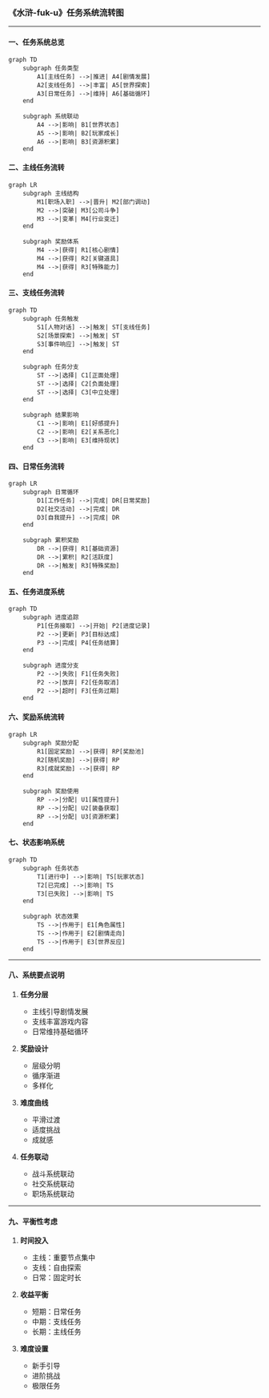 ### 《水浒-fuk-u》任务系统流转图

---

#### 一、任务系统总览

```mermaid
graph TD
    subgraph 任务类型
        A1[主线任务] -->|推进| A4[剧情发展]
        A2[支线任务] -->|丰富| A5[世界探索]
        A3[日常任务] -->|维持| A6[基础循环]
    end

    subgraph 系统联动
        A4 -->|影响| B1[世界状态]
        A5 -->|影响| B2[玩家成长]
        A6 -->|影响| B3[资源积累]
    end
```

#### 二、主线任务流转

```mermaid
graph LR
    subgraph 主线结构
        M1[职场入职] -->|晋升| M2[部门调动]
        M2 -->|突破| M3[公司斗争]
        M3 -->|变革| M4[行业变迁]
    end

    subgraph 奖励体系
        M4 -->|获得| R1[核心剧情]
        M4 -->|获得| R2[关键道具]
        M4 -->|获得| R3[特殊能力]
    end
```

#### 三、支线任务流转

```mermaid
graph TD
    subgraph 任务触发
        S1[人物对话] -->|触发| ST[支线任务]
        S2[场景探索] -->|触发| ST
        S3[事件响应] -->|触发| ST
    end

    subgraph 任务分支
        ST -->|选择| C1[正面处理]
        ST -->|选择| C2[负面处理]
        ST -->|选择| C3[中立处理]
    end

    subgraph 结果影响
        C1 -->|影响| E1[好感提升]
        C2 -->|影响| E2[关系恶化]
        C3 -->|影响| E3[维持现状]
    end
```

#### 四、日常任务流转

```mermaid
graph LR
    subgraph 日常循环
        D1[工作任务] -->|完成| DR[日常奖励]
        D2[社交活动] -->|完成| DR
        D3[自我提升] -->|完成| DR
    end

    subgraph 累积奖励
        DR -->|获得| R1[基础资源]
        DR -->|累积| R2[活跃度]
        DR -->|触发| R3[特殊奖励]
    end
```

#### 五、任务进度系统

```mermaid
graph TD
    subgraph 进度追踪
        P1[任务接取] -->|开始| P2[进度记录]
        P2 -->|更新| P3[目标达成]
        P3 -->|完成| P4[任务结算]
    end

    subgraph 进度分支
        P2 -->|失败| F1[任务失败]
        P2 -->|放弃| F2[任务取消]
        P2 -->|超时| F3[任务过期]
    end
```

#### 六、奖励系统流转

```mermaid
graph LR
    subgraph 奖励分配
        R1[固定奖励] -->|获得| RP[奖励池]
        R2[随机奖励] -->|获得| RP
        R3[成就奖励] -->|获得| RP
    end

    subgraph 奖励使用
        RP -->|分配| U1[属性提升]
        RP -->|分配| U2[装备获取]
        RP -->|分配| U3[资源积累]
    end
```

#### 七、状态影响系统

```mermaid
graph TD
    subgraph 任务状态
        T1[进行中] -->|影响| TS[玩家状态]
        T2[已完成] -->|影响| TS
        T3[已失败] -->|影响| TS
    end

    subgraph 状态效果
        TS -->|作用于| E1[角色属性]
        TS -->|作用于| E2[剧情走向]
        TS -->|作用于| E3[世界反应]
    end
```

---

#### 八、系统要点说明

1. **任务分层**
   - 主线引导剧情发展
   - 支线丰富游戏内容
   - 日常维持基础循环

2. **奖励设计**
   - 层级分明
   - 循序渐进
   - 多样化

3. **难度曲线**
   - 平滑过渡
   - 适度挑战
   - 成就感

4. **任务联动**
   - 战斗系统联动
   - 社交系统联动
   - 职场系统联动

---

#### 九、平衡性考虑

1. **时间投入**
   - 主线：重要节点集中
   - 支线：自由探索
   - 日常：固定时长

2. **收益平衡**
   - 短期：日常任务
   - 中期：支线任务
   - 长期：主线任务

3. **难度设置**
   - 新手引导
   - 进阶挑战
   - 极限任务
